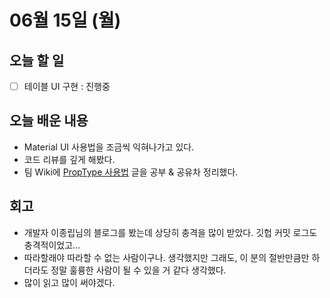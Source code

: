 # 06월 15일 (월)

## 오늘 할 일

- [ ]  테이블 UI 구현 : 진행중

## 오늘 배운 내용

- Material UI 사용법을 조금씩 익혀나가고 있다.
- 코드 리뷰를 깊게 해봤다.
- 팀 Wiki에 [PropType 사용법](https://github.com/codesquad-member-2020/issue-tracker-05/wiki/%5BFE%5D-PropTypes-%EC%82%AC%EC%9A%A9%ED%95%98%EA%B8%B0) 글을 공부 & 공유차 정리했다.

## 회고

- 개발자 이종립님의 블로그를 봤는데 상당히 충격을 많이 받았다. 깃헙 커밋 로그도 충격적이었고...
- 따라할래야 따라할 수 없는 사람이구나. 생각했지만 그래도, 이 분의 절반만큼만 하더라도 정말 훌륭한 사람이 될 수 있을 거 같다 생각했다.
- 많이 읽고 많이 써야겠다.
